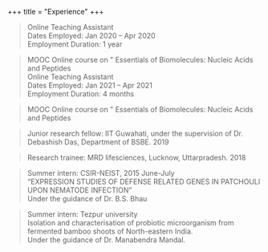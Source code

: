 +++
title = "Experience"
+++

> Online Teaching Assistant    
> Dates Employed: Jan 2020 – Apr 2020    
> Employment Duration: 1 year    

> MOOC Online course on " Essentials of Biomolecules: Nucleic Acids and Peptides    
> Online Teaching Assistant    
> Dates Employed: Jan 2021 – Apr 2021    
> Employment Duration: 4 months    

> MOOC Online course on " Essentials of Biomolecules: Nucleic Acids and Peptides    

> Junior research fellow: IIT Guwahati, under the supervision of Dr. Debashish Das, Department of BSBE. 2019    

> Research trainee: MRD lifesciences, Lucknow, Uttarpradesh. 2018    

> Summer intern: CSIR-NEIST, 2015 June-July    
> “EXPRESSION STUDIES OF DEFENSE RELATED GENES IN PATCHOULI UPON NEMATODE INFECTION”    
> Under the guidance of Dr. B.S. Bhau    

> Summer intern: Tezpur university    
> Isolation and characterisation of probiotic microorganism from fermented bamboo shoots of North-eastern India.    
> Under the guidance of Dr. Manabendra Mandal. 